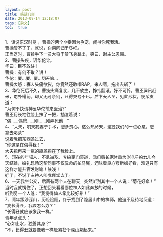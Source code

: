 ```yaml
---
layout: post
title: 笑话几则
date: 2013-09-14 12:18:07
tags: [杂文]
toc:  true
---
```


1、话说东汉时期 ，曹操的两个小妾因为争宠，闹得你死我活。  
曹操管不了了，就说，你俩同归于尽吧。  
正当这时，曹操手下一员大将于禁飞身跳出，笑曰，谢主公恩赐。  
2、曹操头疾，诏华佗诊。  
华曰：臣不敢讲！  
曹操：有何不敢？讲！   
华佗：要…要…要…切开脑...  
曹操大怒：寡人头痛欲裂，你竟然还敢唱RAP，来人啊，拖出去斩了！  
3、华佗死后不久，曹操头痛复发，几不欲生，挣扎翻滚，好不可怜。曹丕闻讯赶来，跪卧榻前，却又无可奈何，只得哭号不已。后卞夫人至，见此形状，便斥责道：  
“为何不快请神医华佗前来医治?”  
曹丕用长袖往脸上抹了一把，抽泣着说：  
“偶……偶爸……刚……刚弄死他！"  
4、“大夫，明天我妻子手术，您多费心，这么热的天，这是我们的一点心意，您拿去喝茶”  
说着我把东西递过去，  
“你这是在侮辱我！”  
大夫把再来一瓶的瓶盖摔在了我脸上。  
5、现在的年轻人，不思进取，专搞歪门邪道，我们局长家体重为200斤的女儿今天结婚，婚礼现场这帮同事不仅玩命的拍马屁，还昧着良心夸新娘好看，难道只有这样才能升官发财嘛！肤浅！  
好了，不说了主持人叫我拜堂去了。  
6、一天我坐公交，后面有两个人在聊天，突然听到其中一个人说：“菊花好痒！”  
当时我就愣住了，正想回头看看哪位神人如此奔放的时候，  
听到另一个人说：“我觉得仙人掌比较好养！”  
7、青年跋涉深山，历经险阻，终于找到了隐居山中的禅师，他迫不及待地问道：  
“我长得丑，我该怎么办？”  
“长得丑就应该像我一样。”  
青年点点头：  
“心如止水，独善其身？”  
“不，长得丑就要像我一样赶紧找个深山躲起来。”

